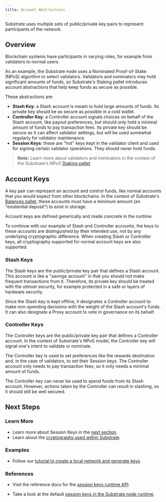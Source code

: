 ```yaml
---
title: Account Abstractions
---
```


Substrate uses multiple sets of public/private key pairs to represent participants of the network.

## Overview

Blockchain systems have participants in varying roles, for example from validators to normal users.

As an example, the Substrate node uses a Nominated Proof-of-Stake (NPoS) algorithm to select
validators. Validators and nominators may hold significant amounts of funds, so Substrate's Staking
pallet introduces account abstractions that help keep funds as secure as possible.

These abstractions are:


- **Stash Key**: a Stash account is meant to hold large amounts of funds. Its private key should be
    as secure as possible in a cold wallet.
- **Controller Key**: a Controller account signals choices on behalf of the Stash account, like
    payout preferences, but should only hold a minimal amount of funds to pay transaction fees. Its
    private key should be secure as it can affect validator settings, but will be used somewhat
    regularly for validator maintenance.
- **Session Keys**: these are "hot" keys kept in the validator client and used for signing
  certain validator operations. They should never hold funds.

> **Note:** Learn more about validators and nominators in the context of the Substrate's NPoS
> [Staking pallet](https://substrate.dev/rustdocs/v3.0.0/pallet_staking/index.html).

## Account Keys

A key pair can represent an account and control funds, like normal accounts that you would expect
from other blockchains. In the context of Substrate's
[Balances pallet](https://substrate.dev/rustdocs/v3.0.0/pallet_balances/index.html), these accounts
must have a minimum amount (an "existential deposit") to exist in storage.

Account keys are defined generically and made concrete in the runtime.

To continue with our example of Stash and Controller accounts, the keys to these accounts are
distinguished by their intended use, not by any underlying cryptographic difference. When creating
Stash or Controller keys, all cryptography supported for normal account keys are also supported.

### Stash Keys

The Stash keys are the public/private key pair that defines a Stash account. This account is like a
"savings account" in that you should not make frequent transactions from it. Therefore, its private
key should be treated with the utmost security, for example protected in a safe or layers of
hardware security.

Since the Stash key is kept offline, it designates a Controller account to make non-spending
decisions with the weight of the Stash account's funds. It can also designate a Proxy account to
vote in governance on its behalf.

### Controller Keys

The Controller keys are the public/private key pair that defines a Controller account. In the
context of Substrate's NPoS model, the Controller key will signal one's intent to validate or
nominate.

The Controller key is used to set preferences like the rewards destination and, in the case of
validators, to set their Session keys. The Controller account only needs to pay transaction fees, so
it only needs a minimal amount of funds.

The Controller key can never be used to spend funds from its Stash account. However, actions taken
by the Controller can result in slashing, so it should still be well secured.

## Next Steps

### Learn More

- Learn more about Session Keys in the [next section](./session-keys).
- Learn about the [cryptography used within Substrate](../advanced/cryptography).

### Examples

- Follow our
  [tutorial to create a local network and generate keys](../../tutorials/start-a-private-network/).

### References

- Visit the reference docs for the
  [session keys runtime API](https://substrate.dev/rustdocs/v3.0.0/sp_session/trait.SessionKeys.html).

- Take a look at the default
  [session keys in the Substrate node runtime](https://substrate.dev/rustdocs/v3.0.0/node_runtime/struct.SessionKeys.html).

